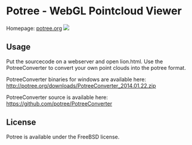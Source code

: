 # Potree - WebGL Pointcloud Viewer

Homepage: <a href="http://potree.org/">potree.org</a>
<img src="http://potree.org/resources/images/pompei.jpg">

## Usage
Put the sourcecode on a webserver and open lion.html. 
Use the PotreeConverter to convert your own point clouds into the potree format.

PotreeConverter binaries for windows are available here:
http://potree.org/downloads/PotreeConverter_2014.01.22.zip

PotreeConverter source is available here:
https://github.com/potree/PotreeConverter

## License
Potree is available under the FreeBSD license.
